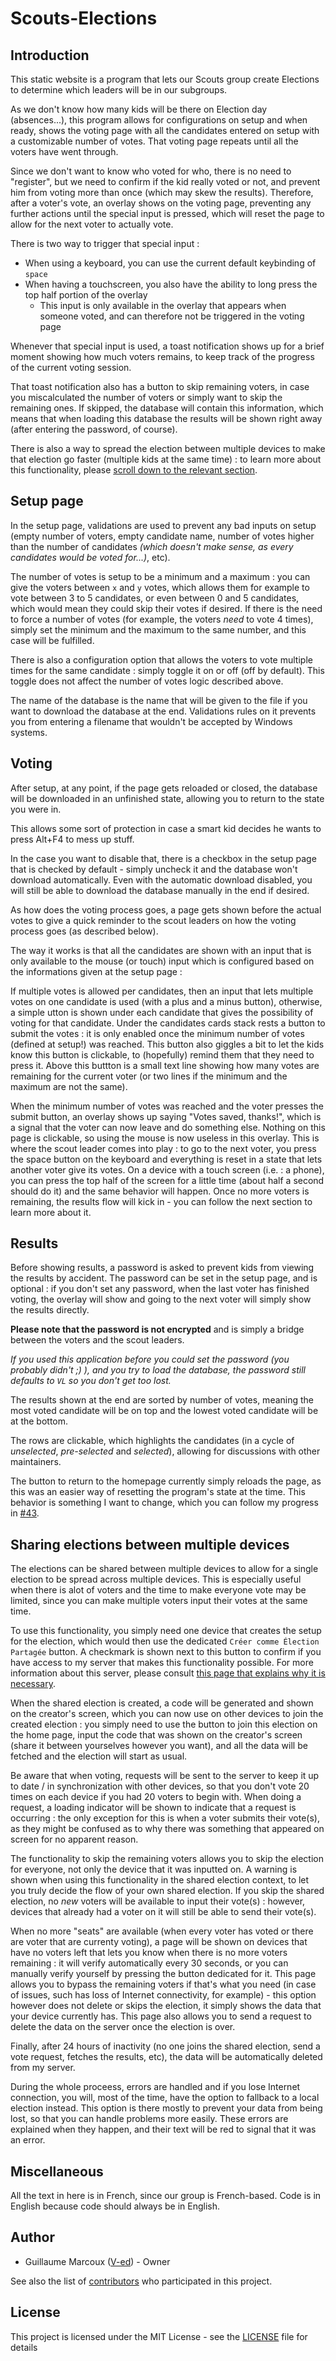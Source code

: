 # Scouts-Elections

## Introduction

This static website is a program that lets our Scouts group create Elections to determine which leaders will be in our subgroups.

As we don't know how many kids will be there on Election day (absences...), this program allows for configurations on setup and when ready, shows the voting page with all the candidates entered on setup with a customizable number of votes. That voting page repeats until all the voters have went through.

Since we don't want to know who voted for who, there is no need to "register", but we need to confirm if the kid really voted or not, and prevent him from voting more than once (which may skew the results).
Therefore, after a voter's vote, an overlay shows on the voting page, preventing any further actions until the special input is pressed, which will reset the page to allow for the next voter to actually vote.

There is two way to trigger that special input :
- When using a keyboard, you can use the current default keybinding of `space`
- When having a touchscreen, you also have the ability to long press the top half portion of the overlay
  - This input is only available in the overlay that appears when someone voted, and can therefore not be triggered in the voting page

Whenever that special input is used, a toast notification shows up for a brief moment showing how much voters remains, to keep track of the progress of the current voting session.

That toast notification also has a button to skip remaining voters, in case you miscalculated the number of voters or simply want to skip the remaining ones.
If skipped, the database will contain this information, which means that when loading this database the results will be shown right away (after entering the password, of course).

There is also a way to spread the election between multiple devices to make that election go faster (multiple kids at the same time) : to learn more about this functionality, please [scroll down to the relevant section](#sharing-elections-between-multiple-devices).

## Setup page

In the setup page, validations are used to prevent any bad inputs on setup (empty number of voters, empty candidate name, number of votes higher than the number of candidates *(which doesn't make sense, as every candidates would be voted for...)*, etc).

The number of votes is setup to be a minimum and a maximum : you can give the voters between `x` and `y` votes, which allows them for example to vote between 3 to 5 candidates, or even between 0 and 5 candidates, which would mean they could skip their votes if desired.
If there is the need to force a number of votes (for example, the voters *need* to vote 4 times), simply set the minimum and the maximum to the same number, and this case will be fulfilled.

There is also a configuration option that allows the voters to vote multiple times for the same candidate : simply toggle it on or off (off by default).
This toggle does not affect the number of votes logic described above.

The name of the database is the name that will be given to the file if you want to download the database at the end.
Validations rules on it prevents you from entering a filename that wouldn't be accepted by Windows systems.

## Voting

After setup, at any point, if the page gets reloaded or closed, the database will be downloaded in an unfinished state, allowing you to return to the state you were in.

This allows some sort of protection in case a smart kid decides he wants to press Alt+F4 to mess up stuff.

In the case you want to disable that, there is a checkbox in the setup page that is checked by default - simply uncheck it and the database won't download automatically.
Even with the automatic download disabled, you will still be able to download the database manually in the end if desired.

As how does the voting process goes, a page gets shown before the actual votes to give a quick reminder to the scout leaders on how the voting process goes (as described below).

The way it works is that all the candidates are shown with an input that is only available to the mouse (or touch) input which is configured based on the informations given at the setup page :

If multiple votes is allowed per candidates, then an input that lets multiple votes on one candidate is used (with a plus and a minus button), otherwise, a simple utton is shown under each candidate that gives the possibility of voting for that candidate.
Under the candidates cards stack rests a button to submit the votes : it is only enabled once the minimum number of votes (defined at setup!) was reached.
This button also giggles a bit to let the kids know this button is clickable, to (hopefully) remind them that they need to press it.
Above this buttton is a small text line showing how many votes are remaining for the current voter (or two lines if the minimum and the maximum are not the same).

When the minimum number of votes was reached and the voter presses the submit button, an overlay shows up saying "Votes saved, thanks!", which is a signal that the voter can now leave and do something else.
Nothing on this page is clickable, so using the mouse is now useless in this overlay.
This is where the scout leader comes into play : to go to the next voter, you press the space button on the keyboard and everything is reset in a state that lets another voter give its votes.
On a device with a touch screen (i.e. : a phone), you can press the top half of the screen for a little time (about half a second should do it) and the same behavior will happen.
Once no more voters is remaining, the results flow will kick in - you can follow the next section to learn more about it.

## Results

Before showing results, a password is asked to prevent kids from viewing the results by accident.
The password can be set in the setup page, and is optional : if you don't set any password, when the last voter has finished voting, the overlay will show and going to the next voter will simply show the results directly.

**Please note that the password is not encrypted** and is simply a bridge between the voters and the scout leaders.

*If you used this application before you could set the password (you probably didn't ;) ), and you try to load the database, the password still defaults to `VL` so you don't get too lost.*

The results shown at the end are sorted by number of votes, meaning the most voted candidate will be on top and the lowest voted candidate will be at the bottom.

The rows are clickable, which highlights the candidates (in a cycle of *unselected*, *pre-selected* and *selected*), allowing for discussions with other maintainers.

The button to return to the homepage currently simply reloads the page, as this was an easier way of resetting the program's state at the time. This behavior is something I want to change, which you can follow my progress in [#43][reset-state].

## Sharing elections between multiple devices

The elections can be shared between multiple devices to allow for a single election to be spread across multiple devices.
This is especially useful when there is alot of voters and the time to make everyone vote may be limited, since you can make multiple voters input their votes at the same time.

To use this functionality, you simply need one device that creates the setup for the election, which would then use the dedicated `Créer comme Élection Partagée` button.
A checkmark is shown next to this button to confirm if you have access to my server that makes this functionality possible.
For more information about this server, please consult [this page that explains why it is necessary][shared-election-server-info].

When the shared election is created, a code will be generated and shown on the creator's screen, which you can now use on other devices to join the created election : you simply need to use the button to join this election on the home page, input the code that was shown on the creator's screen (share it between yourselves however you want), and all the data will be fetched and the election will start as usual.

Be aware that when voting, requests will be sent to the server to keep it up to date / in synchronization with other devices, so that you don't vote 20 times on each device if you had 20 voters to begin with.
When doing a request, a loading indicator will be shown to indicate that a request is occurring : the only exception for this is when a voter submits their vote(s), as they might be confused as to why there was something that appeared on screen for no apparent reason.

The functionality to skip the remaining voters allows you to skip the election for everyone, not only the device that it was inputted on.
A warning is shown when using this functionality in the shared election context, to let you truly decide the flow of your own shared election.
If you skip the shared election, no *new* voters will be available to input their vote(s) : however, devices that already had a voter on it will still be able to send their vote(s).

When no more "seats" are available (when every voter has voted or there are voter that are currenty voting), a page will be shown on devices that have no voters left that lets you know when there is no more voters remaining : it will verify automatically every 30 seconds, or you can manually verify yourself by pressing the button dedicated for it.
This page allows you to bypass the remaining voters if that's what you need (in case of issues, such has loss of Internet connectivity, for example) - this option however does not delete or skips the election, it simply shows the data that your device currently has.
This page also allows you to send a request to delete the data on the server once the election is over.

Finally, after 24 hours of inactivity (no one joins the shared election, send a vote request, fetches the results, etc), the data will be automatically deleted from my server.

During the whole proceess, errors are handled and if you lose Internet connection, you will, most of the time, have the option to fallback to a local election instead.
This option is there mostly to prevent your data from being lost, so that you can handle problems more easily.
These errors are explained when they happen, and their text will be red to signal that it was an error.

## Miscellaneous

All the text in here is in French, since our group is French-based.
Code is in English because code should always be in English.

## Author

- Guillaume Marcoux ([V-ed](https://github.com/V-ed)) - Owner

See also the list of [contributors](https://github.com/V-ed/Scouts-Elections/contributors) who participated in this project.

## License

This project is licensed under the MIT License - see the [LICENSE](LICENSE.md) file for details

[reset-state]: https://github.com/V-ed/Scouts-Elections/issues/43
[shared-election-server-info]: https://v-ed.github.io/Scouts-Elections/election-partagee-info.html
